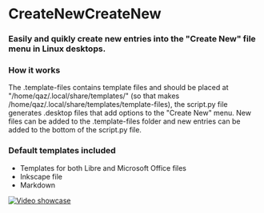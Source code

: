 # CreateNewCreateNew
### Easily and quikly create new entries into the "Create New" file menu in Linux desktops.

### How it works
The .template-files contains template files and should be placed at "/home/qaz/.local/share/templates/" (so that makes /home/qaz/.local/share/templates/template-files), the script.py file generates .desktop files that add options to the "Create New" menu. New files can be added to the .template-files folder and new entries can be added to the bottom of the script.py file.

### Default templates included
- Templates for both Libre and Microsoft Office files
- Inkscape file 
- Markdown

[![Video showcase]({https://i9.ytimg.com/vi_webp/sksK3e-YnUk/mqdefault.webp?time=1607808300000&sqp=CKzq1P4F&rs=AOn4CLBgrtqp4dWLVMrHASIeIcPaJTCsnw})]({https://youtu.be/sksK3e-YnUk} "Video Showcase")
